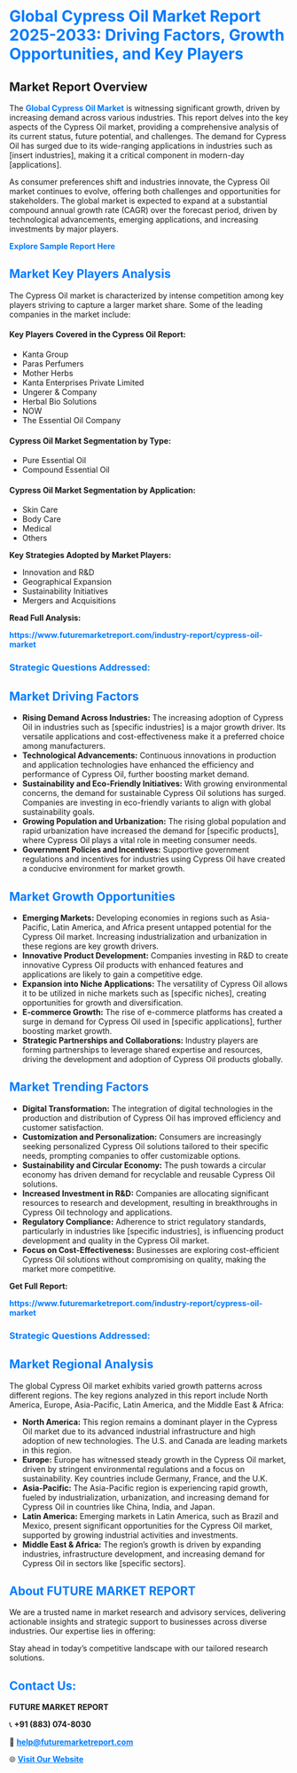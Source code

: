 <h1 style="color: #007BFF;">Global Cypress Oil Market Report 2025-2033: Driving Factors, Growth Opportunities, and Key Players</h1>

<section id="overview">
<h2>Market Report Overview</h2>
<p>The <a href="https://www.futuremarketreport.com/industry-report/cypress-oil-market" style="color: #007BFF; text-decoration: none;"><strong>Global Cypress Oil Market</strong></a> is witnessing significant growth, driven by increasing demand across various industries. This report delves into the key aspects of the Cypress Oil market, providing a comprehensive analysis of its current status, future potential, and challenges. The demand for Cypress Oil has surged due to its wide-ranging applications in industries such as [insert industries], making it a critical component in modern-day [applications].</p>
<p>As consumer preferences shift and industries innovate, the Cypress Oil market continues to evolve, offering both challenges and opportunities for stakeholders. The global market is expected to expand at a substantial compound annual growth rate (CAGR) over the forecast period, driven by technological advancements, emerging applications, and increasing investments by major players.</p>
</section>

<section id="overview">
<p><a href="https://www.futuremarketreport.com/request-sample/reportId=88184" style="color: #007BFF; text-decoration: none;"><strong>Explore Sample Report Here</strong></a></p>
</section>

<section id="key-players">
<h2 style="color: #007BFF;">Market Key Players Analysis</h2>
<p>The Cypress Oil market is characterized by intense competition among key players striving to capture a larger market share. Some of the leading companies in the market include:</p>
<h4>Key Players Covered in the Cypress Oil Report:</h4>
<ul><li>Kanta Group</li><li>Paras Perfumers</li><li>Mother Herbs</li><li>Kanta Enterprises Private Limited</li><li>Ungerer &amp; Company</li><li>Herbal Bio Solutions</li><li>NOW</li><li>The Essential Oil Company</li></ul>
<h4>Cypress Oil Market Segmentation by Type:</h4>
<ul><li>Pure Essential Oil</li><li>Compound Essential Oil</li></ul>

<h4>Cypress Oil Market Segmentation by Application:</h4>
<ul><li>Skin Care</li><li>Body Care</li><li>Medical</li><li>Others</li></ul>
<p><strong>Key Strategies Adopted by Market Players:</strong></p>
<ul>
<li>Innovation and R&D</li>
<li>Geographical Expansion</li>
<li>Sustainability Initiatives</li>
<li>Mergers and Acquisitions</li>
</ul>
</section>

<section>
<p><strong>Read Full Analysis: </strong></p><a href="https://www.futuremarketreport.com/industry-report/cypress-oil-market" style="color: #007BFF; text-decoration: none;"><strong>https://www.futuremarketreport.com/industry-report/cypress-oil-market</strong></a>
<h3 style="color: #007BFF;">Strategic Questions Addressed:</h3>
</section>

<section id="driving-factors">
<h2 style="color: #007BFF;">Market Driving Factors</h2>
<ul>
<li><strong>Rising Demand Across Industries:</strong> The increasing adoption of Cypress Oil in industries such as [specific industries] is a major growth driver. Its versatile applications and cost-effectiveness make it a preferred choice among manufacturers.</li>
<li><strong>Technological Advancements:</strong> Continuous innovations in production and application technologies have enhanced the efficiency and performance of Cypress Oil, further boosting market demand.</li>
<li><strong>Sustainability and Eco-Friendly Initiatives:</strong> With growing environmental concerns, the demand for sustainable Cypress Oil solutions has surged. Companies are investing in eco-friendly variants to align with global sustainability goals.</li>
<li><strong>Growing Population and Urbanization:</strong> The rising global population and rapid urbanization have increased the demand for [specific products], where Cypress Oil plays a vital role in meeting consumer needs.</li>
<li><strong>Government Policies and Incentives:</strong> Supportive government regulations and incentives for industries using Cypress Oil have created a conducive environment for market growth.</li>
</ul>
</section>

<section id="growth-opportunities">
<h2 style="color: #007BFF;">Market Growth Opportunities</h2>
<ul>
<li><strong>Emerging Markets:</strong> Developing economies in regions such as Asia-Pacific, Latin America, and Africa present untapped potential for the Cypress Oil market. Increasing industrialization and urbanization in these regions are key growth drivers.</li>
<li><strong>Innovative Product Development:</strong> Companies investing in R&D to create innovative Cypress Oil products with enhanced features and applications are likely to gain a competitive edge.</li>
<li><strong>Expansion into Niche Applications:</strong> The versatility of Cypress Oil allows it to be utilized in niche markets such as [specific niches], creating opportunities for growth and diversification.</li>
<li><strong>E-commerce Growth:</strong> The rise of e-commerce platforms has created a surge in demand for Cypress Oil used in [specific applications], further boosting market growth.</li>
<li><strong>Strategic Partnerships and Collaborations:</strong> Industry players are forming partnerships to leverage shared expertise and resources, driving the development and adoption of Cypress Oil products globally.</li>
</ul>
</section>

<section id="trending-factors">
<h2 style="color: #007BFF;">Market Trending Factors</h2>
<ul>
<li><strong>Digital Transformation:</strong> The integration of digital technologies in the production and distribution of Cypress Oil has improved efficiency and customer satisfaction.</li>
<li><strong>Customization and Personalization:</strong> Consumers are increasingly seeking personalized Cypress Oil solutions tailored to their specific needs, prompting companies to offer customizable options.</li>
<li><strong>Sustainability and Circular Economy:</strong> The push towards a circular economy has driven demand for recyclable and reusable Cypress Oil solutions.</li>
<li><strong>Increased Investment in R&D:</strong> Companies are allocating significant resources to research and development, resulting in breakthroughs in Cypress Oil technology and applications.</li>
<li><strong>Regulatory Compliance:</strong> Adherence to strict regulatory standards, particularly in industries like [specific industries], is influencing product development and quality in the Cypress Oil market.</li>
<li><strong>Focus on Cost-Effectiveness:</strong> Businesses are exploring cost-efficient Cypress Oil solutions without compromising on quality, making the market more competitive.</li>
</ul>
</section>

<section>
<p><strong>Get Full Report: </strong></p><a href="https://www.futuremarketreport.com/industry-report/cypress-oil-market" style="color: #007BFF; text-decoration: none;"><strong>https://www.futuremarketreport.com/industry-report/cypress-oil-market</strong></a>
<h3 style="color: #007BFF;">Strategic Questions Addressed:</h3>
</section>


<section id="regional-analysis">
<h2 style="color: #007BFF;">Market Regional Analysis</h2>
<p>The global Cypress Oil market exhibits varied growth patterns across different regions. The key regions analyzed in this report include North America, Europe, Asia-Pacific, Latin America, and the Middle East & Africa:</p>
<ul>
<li><strong>North America:</strong> This region remains a dominant player in the Cypress Oil market due to its advanced industrial infrastructure and high adoption of new technologies. The U.S. and Canada are leading markets in this region.</li>
<li><strong>Europe:</strong> Europe has witnessed steady growth in the Cypress Oil market, driven by stringent environmental regulations and a focus on sustainability. Key countries include Germany, France, and the U.K.</li>
<li><strong>Asia-Pacific:</strong> The Asia-Pacific region is experiencing rapid growth, fueled by industrialization, urbanization, and increasing demand for Cypress Oil in countries like China, India, and Japan.</li>
<li><strong>Latin America:</strong> Emerging markets in Latin America, such as Brazil and Mexico, present significant opportunities for the Cypress Oil market, supported by growing industrial activities and investments.</li>
<li><strong>Middle East & Africa:</strong> The region’s growth is driven by expanding industries, infrastructure development, and increasing demand for Cypress Oil in sectors like [specific sectors].</li>
</ul>
</section>

<footer>
<h2 style="color: #007BFF;">About FUTURE MARKET REPORT</h2>
<p>We are a trusted name in market research and advisory services, delivering actionable insights and strategic support to businesses across diverse industries. Our expertise lies in offering:</p>

<p>Stay ahead in today’s competitive landscape with our tailored research solutions.</p>

<h2 style="color: #007BFF;">Contact Us:</h2>
<p><strong>FUTURE MARKET REPORT</strong></p>
<p>📞 <strong>+91 (883) 074-8030</strong></p>
<p>📧 <strong><a href="mailto:help@futuremarketreport.com" style="color: #007BFF;">help@futuremarketreport.com</a></strong></p>
<p>🌐 <strong><a href="https://www.futuremarketreport.com/" style="color: #007BFF;">Visit Our Website</a></strong></p>
</footer>